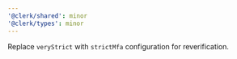 ```yaml
---
'@clerk/shared': minor
'@clerk/types': minor
---
```


Replace `veryStrict` with `strictMfa` configuration for reverification.

